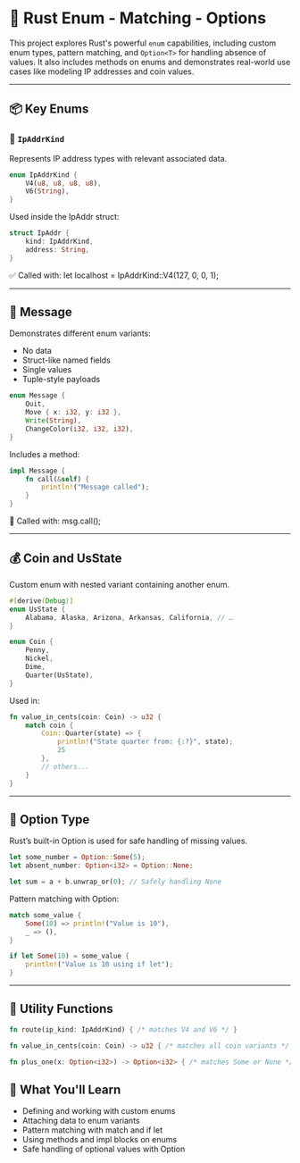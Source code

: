 # 🧩 Rust Enum - Matching - Options

This project explores Rust's powerful `enum` capabilities, including custom enum types, pattern matching, and `Option<T>` for handling absence of values. It also includes methods on enums and demonstrates real-world use cases like modeling IP addresses and coin values.

---

## 📦 Key Enums

### 🧭 `IpAddrKind`

Represents IP address types with relevant associated data.

```rust
enum IpAddrKind {
    V4(u8, u8, u8, u8),
    V6(String),
}
```
Used inside the IpAddr struct:

```rust
struct IpAddr {
    kind: IpAddrKind,
    address: String,
}
```
✅ Called with: let localhost = IpAddrKind::V4(127, 0, 0, 1);

---

## 💬 Message
Demonstrates different enum variants:
- No data
- Struct-like named fields
- Single values
- Tuple-style payloads

```rust
enum Message {
    Quit,
    Move { x: i32, y: i32 },
    Write(String),
    ChangeColor(i32, i32, i32),
}
```
Includes a method:
```rust
impl Message {
    fn call(&self) {
        println!("Message called");
    }
}
```
📌 Called with: msg.call();

---

## 💰 Coin and UsState
Custom enum with nested variant containing another enum.
```rust
#[derive(Debug)]
enum UsState {
    Alabama, Alaska, Arizona, Arkansas, California, // …
}

enum Coin {
    Penny,
    Nickel,
    Dime,
    Quarter(UsState),
}
```
Used in:
```rust
fn value_in_cents(coin: Coin) -> u32 {
    match coin {
        Coin::Quarter(state) => {
            println!("State quarter from: {:?}", state);
            25
        },
        // others...
    }
}
```
---

## 🎯 Option Type
Rust’s built-in Option<T> is used for safe handling of missing values.
```rust
let some_number = Option::Some(5);
let absent_number: Option<i32> = Option::None;

let sum = a + b.unwrap_or(0); // Safely handling None
```
Pattern matching with Option:
```rust
match some_value {
    Some(10) => println!("Value is 10"),
    _ => (),
}

if let Some(10) = some_value {
    println!("Value is 10 using if let");
}
```

---

## 🔧 Utility Functions
```rust
fn route(ip_kind: IpAddrKind) { /* matches V4 and V6 */ }

fn value_in_cents(coin: Coin) -> u32 { /* matches all coin variants */ }

fn plus_one(x: Option<i32>) -> Option<i32> { /* matches Some or None */ }
```

## 🧠 What You'll Learn
- Defining and working with custom enums
- Attaching data to enum variants
- Pattern matching with match and if let
- Using methods and impl blocks on enums
- Safe handling of optional values with Option<T>